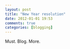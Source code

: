 ```yaml
---
layout: post
title: "New Year resolution"
date: 2012-01-01 19:53
comments: true
categories: [blogging]
---
```

Must. Blog. More.
